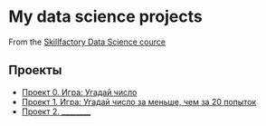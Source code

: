 # My data science projects
From the [Skillfactory Data Science cource](https://skillfactory.ru/data-scientist)

## Проекты
* [Проект 0. Игра: Угадай число](https://github.com/NikiforovaO/data_science/tree/main/project_0)
* [Проект 1. Игра: Угадай число за меньше, чем за 20 попыток](https://github.com/NikiforovaO/data_science/tree/main/project_homework)
* [Проект 2. ________](____)

